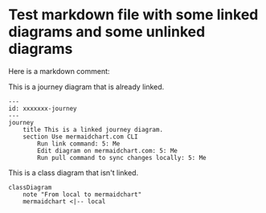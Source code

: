# Test markdown file with some linked diagrams and some unlinked diagrams

Here is a markdown comment: <!-- Hello World -->

This is a journey diagram that is already linked.

```mermaid
---
id: xxxxxxx-journey
---
journey
    title This is a linked journey diagram.
    section Use mermaidchart.com CLI
        Run link command: 5: Me
        Edit diagram on mermaidchart.com: 5: Me
        Run pull command to sync changes locally: 5: Me
```

This is a class diagram that isn't linked.

```mermaid
classDiagram
    note "From local to mermaidchart"
    mermaidchart <|-- local
```
